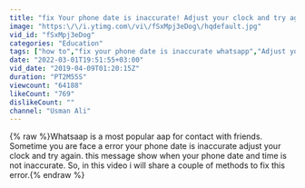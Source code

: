 ```yaml
---
title: "fix Your phone date is inaccurate! Adjust your clock and try again in Whatsaap"
image: "https:\/\/i.ytimg.com\/vi\/fSxMpj3eDog\/hqdefault.jpg"
vid_id: "fSxMpj3eDog"
categories: "Education"
tags: ["how to","fix your phone date is inaccurate whatsapp","Adjust your clock and try again in Whatsaap"]
date: "2022-03-01T19:51:55+03:00"
vid_date: "2019-04-09T01:20:15Z"
duration: "PT2M55S"
viewcount: "64188"
likeCount: "769"
dislikeCount: ""
channel: "Usman Ali"
---
```

{% raw %}Whatsaap is a most popular aap for contact with friends. Sometime you are face a error your phone date is inaccurate adjust your clock and try again. this message show when your phone date and time is not inaccurate. So, in this video i will share a couple of methods to fix this error.{% endraw %}
